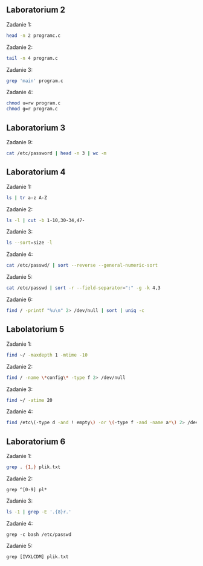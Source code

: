 ## Laboratorium 2

Zadanie 1:

```sh
head -n 2 programc.c
```

Zadanie 2:
```sh
tail -n 4 program.c
```

Zadanie 3:
```sh
grep 'main' program.c
```

Zadanie 4:
```sh
chmod u=rw program.c
chmod g=r program.c
```


## Laboratorium 3


Zadanie 9:

```sh
cat /etc/password | head -n 3 | wc -m
```

## Laboratorium 4

Zadanie 1:

```sh
ls | tr a-z A-Z
```

Zadanie 2:

```sh
ls -l | cut -b 1-10,30-34,47-
```

Zadanie 3:

```sh
ls --sort=size -l
```

Zadanie 4:

```sh
cat /etc/passwd/ | sort --reverse --general-numeric-sort
```

Zadanie 5:
```sh
cat /etc/passwd | sort -r --field-separator=":" -g -k 4,3
```

Zadanie 6:
```sh
find / -printf "%u\n" 2> /dev/null | sort | uniq -c
```
## Labolatorium 5

Zadanie 1:

```sh
find ~/ -maxdepth 1 -mtime -10
```

Zadanie 2:

```sh
find / -name \*config\* -type f 2> /dev/null
```

Zadanie 3:

```sh
find ~/ -atime 20
```

Zadanie 4:

```sh
find /etc\(-type d -and ! empty\) -or \(-type f -and -name a*\) 2> /dev/null
```


## Laboratorium 6

Zadanie 1:

```sh
grep . {1,} plik.txt
```

Zadanie 2:

```ssh
grep ^[0-9] pl*
```

Zadanie 3:

```sh
ls -1 | grep -E '.{8}r.'
```

Zadanie 4:

```ssh
grep -c bash /etc/passwd
```

Zadanie 5:

```ssh
grep [IVXLCDM] plik.txt
```